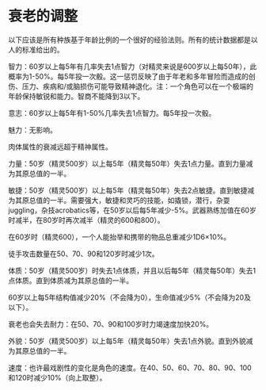 # 衰老的调整

以下应该是所有种族基于年龄比例的一个很好的经验法则。所有的统计数据都是以人的标准给出的。

智力：60岁以上每5年有几率失去1点智力（对精灵来说是600岁以上每50年），此概率为1-50%。每5年投一次骰。这一惩罚反映了由于年老和多年冒险而造成的创伤、压力、疾病和/或脑损伤可能导致精神退化。注：一个角色可以在一个极端的年龄保持敏锐和能力。智商不能降到3以下。

意志：60岁以上每5年有1-50%几率失去1点智力。每5年投一次骰。

魅力：无影响。

肉体属性的衰减远超于精神属性。

力量：50岁（精灵500岁）以上每5年（精灵每50年）失去1点力量。直到力量减为其原总值的一半。

敏捷：50岁（精灵500岁）以上每5年（精灵每50年）失去2点敏捷。直到敏捷减为其原总值的一半。需要强大，敏捷和灵巧的技能，如撬锁，潜行，杂耍juggling，杂技acrobatics等，在50岁以后每5年减少-5%。武器熟练加值在60岁时减半，在80岁时再次减半（精灵的600和800）。

在60岁时（精灵600），一个人能抬举和携带的物品总重减少1D6×10%。

徒手攻击数量在50、70、90和120岁时减少1次。

体质：50岁（精灵500岁）时失去1点体质，并且以后每5年（精灵每50年）失去1点体质。直到体质减为其原总值的一半。

60岁以上每5年结构值减少20%（不会降为0），生命值减少5%（不会降为20及以下）。

衰老也会失去耐力：在50、70、90和100岁时力竭速度加快20%。

外貌：50岁（精灵500岁）以上每5年（精灵每50年）失去1点外貌。直到外貌减为其原总值的一半。

速度：也许最戏剧性的变化是角色的速度。在40、50、60、70、80、90、100和120时减少10%（向上取整）。
